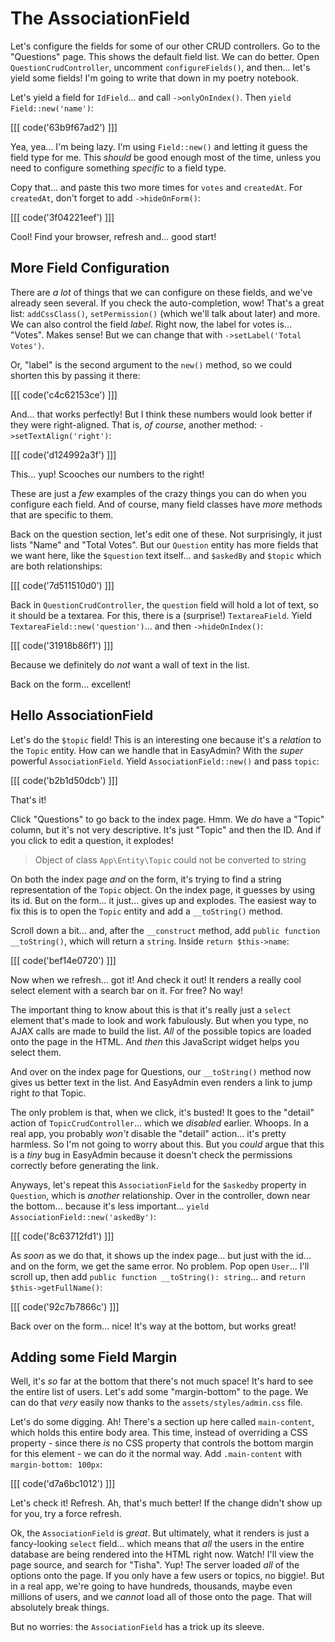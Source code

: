 # The AssociationField

Let's configure the fields for some of our other CRUD controllers. Go to the "Questions"
page. This shows the default field list. We can do better. Open
`QuestionCrudController`, uncomment `configureFields()`, and then... let's yield
some fields! I'm going to write that down in my poetry notebook.

Let's yield a field for `IdField`... and call `->onlyOnIndex()`. Then
`yield Field::new('name')`:

[[[ code('63b9f67ad2') ]]]

Yea, yea... I'm being lazy. I'm using `Field::new()` and letting it guess the field
type for me. This *should* be good enough most of the time, unless you need to
configure something *specific* to a field type.

Copy that... and paste this two more times for `votes` and `createdAt`. For
`createdAt`, don't forget to add `->hideOnForm()`:

[[[ code('3f04221eef') ]]]

Cool! Find your browser, refresh and... good start!

## More Field Configuration

There are *a lot* of things that we can configure on these fields, and we've
already seen several. If you check the auto-completion, wow! That's a
great list: `addCssClass()`, `setPermission()` (which we'll talk about later) and
more. We can also control the field *label*. Right now, the label for votes is...
"Votes". Makes sense! But we can change that with `->setLabel('Total Votes')`.

Or, "label" is the second argument to the `new()` method, so we could shorten
this by passing it there:

[[[ code('c4c62153ce') ]]]

And... that works perfectly! But I think these numbers would look better
if they were right-aligned. That is, *of course*, another method:
`->setTextAlign('right')`:

[[[ code('d124992a3f') ]]]

This... yup! Scooches our numbers to the right!

These are just a *few* examples of the crazy things you can do when you configure
each field. And of course, many field classes have *more* methods that are
specific to them.

Back on the question section, let's edit one of these. Not surprisingly, it
just lists "Name" and "Total Votes". But our `Question` entity has more
fields that we want here, like the `$question` text itself... and `$askedBy`
and `$topic` which are both relationships:

[[[ code('7d511510d0') ]]]

Back in `QuestionCrudController`, the `question` field will hold a lot of text,
so it should be a textarea. For this, there is a (surprise!) `TextareaField`. Yield
`TextareaField::new('question')`... and then `->hideOnIndex()`:

[[[ code('31918b86f1') ]]]

Because we definitely do *not* want a wall of text in the list.

Back on the form... excellent!

## Hello AssociationField

Let's do the `$topic` field! This is an interesting one because it's a *relation*
to the `Topic` entity. How can we handle that in EasyAdmin? With the *super*
powerful `AssociationField`. Yield `AssociationField::new()` and pass `topic`:

[[[ code('b2b1d50dcb') ]]]

That's it!

Click "Questions" to go back to the index page. Hmm. We *do* have a "Topic" column,
but it's not very descriptive. It's just "Topic" and then the ID. And if
you click to edit a question, it explodes!

> Object of class `App\Entity\Topic` could not be converted to string

On both the index page *and* on the form, it's trying to find a string representation
of the `Topic` object. On the index page, it guesses by using its id. But on the
form... it just... gives up and explodes. The easiest way to fix this is to open
the `Topic` entity and add a `__toString()` method.

Scroll down a bit... and, after the `__construct` method, add
`public function __toString()`, which will return a `string`. Inside
`return $this->name`:

[[[ code('bef14e0720') ]]]

Now when we refresh... got it! And check it out! It renders a really cool select
element with a search bar on it. For free? No way!

The important thing to know about this is that it's really just a `select` element
that's made to look and work fabulously. But when you type, no AJAX calls are
made to build the list. *All* of the possible topics are loaded onto the page in
the HTML. And *then* this JavaScript widget helps you select them.

And over on the index page for Questions, our `__toString()` method now gives
us better text in the list. And EasyAdmin even renders a link to jump right *to*
that Topic.

The only problem is that, when we click, it's busted! It goes to the "detail"
action of `TopicCrudController`... which we *disabled* earlier. Whoops. In a real
app, you probably *won't* disable the "detail" action... it's pretty harmless. So
I'm not going to worry about this. But you *could* argue that this is a *tiny* bug
in EasyAdmin because it doesn't check the permissions correctly before generating
the link.

Anyways, let's repeat this `AssociationField` for the `$askedby` property in
`Question`, which is *another* relationship. Over in the controller, down near
the bottom... because it's less important... `yield AssociationField::new('askedBy')`:

[[[ code('8c63712fd1') ]]]

As *soon* as we do that, it shows up the index page... but just with the id...
and on the form, we get the same error. No problem. Pop open `User`...
I'll scroll up, then add `public function __toString(): string`... and
`return $this->getFullName()`:

[[[ code('92c7b7866c') ]]]

Back over on the form... nice! It's way at the bottom, but works great!

## Adding some Field Margin

Well, it's *so* far at the bottom that there's not much space! It's hard to see
the entire list of users. Let's add some "margin-bottom" to the page. We
can do that *very* easily now thanks to the `assets/styles/admin.css` file.

Let's do some digging. Ah! There's a section up here called `main-content`, which
holds this entire body area. This time, instead of overriding a CSS property -
since there *is* no CSS property that controls the bottom margin for this element -
we can do it the normal way. Add `.main-content` with `margin-bottom: 100px`:

[[[ code('d7a6bc1012') ]]]

Let's check it! Refresh. Ah, that's much better! If the change didn't show up for
you, try a force refresh.

Ok, the `AssociationField` is *great*. But ultimately, what it renders is just a
fancy-looking `select` field... which means that *all* the users in the entire
database are being rendered into the HTML right now. Watch! I'll view the page source,
and search for "Tisha". Yup! The server loaded *all* of the options onto the page.
If you only have a few users or topics, no biggie!. But in a real app, we're going
to have hundreds, thousands, maybe even millions of users, and we *cannot* load all
of those onto the page. That will absolutely break things.

But no worries: the `AssociationField` has a trick up its sleeve.
